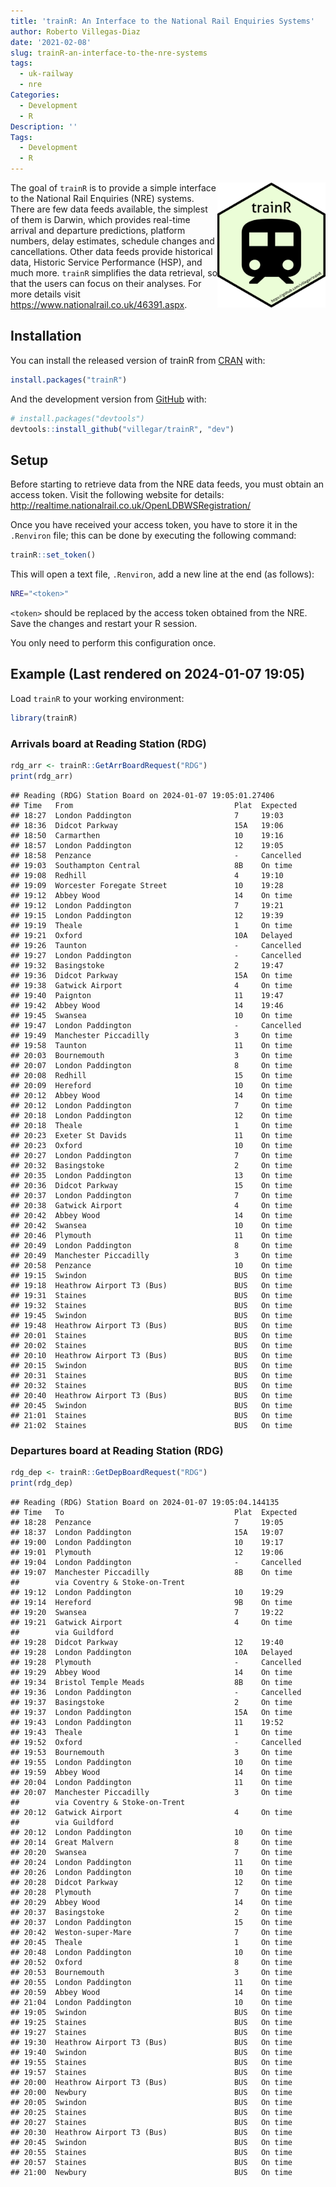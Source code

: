 ```yaml
---
title: 'trainR: An Interface to the National Rail Enquiries Systems'
author: Roberto Villegas-Diaz
date: '2021-02-08'
slug: trainR-an-interface-to-the-nre-systems
tags:
  - uk-railway
  - nre
Categories:
  - Development
  - R
Description: ''
Tags:
  - Development
  - R
---
```


<img src="https://raw.githubusercontent.com/villegar/trainR/main/inst/images/logo.png" alt="logo" align="right" height=200px/>

The goal of `trainR` is to provide a simple interface to the 
National Rail Enquiries (NRE) systems. There are few data feeds 
available, the simplest of them is Darwin, which provides real-time 
arrival and departure predictions, platform numbers, delay estimates, 
schedule changes and cancellations. Other data feeds provide historical 
data, Historic Service Performance (HSP), and much more. `trainR` 
simplifies the data retrieval, so that the users can focus on their 
analyses. For more details visit 
https://www.nationalrail.co.uk/46391.aspx.

## Installation

You can install the released version of trainR from [CRAN](https://CRAN.R-project.org) with:

``` r
install.packages("trainR")
```

And the development version from [GitHub](https://github.com/) with:

``` r
# install.packages("devtools")
devtools::install_github("villegar/trainR", "dev")
```

## Setup
Before starting to retrieve data from the NRE data feeds, you must obtain an access token. 
Visit the following website for details: http://realtime.nationalrail.co.uk/OpenLDBWSRegistration/

Once you have received your access token, you have to store it in the `.Renviron` file; this can be 
done by executing the following command:


```r
trainR::set_token()
```

This will open a text file, `.Renviron`, add a new line at the end (as follows):

```bash
NRE="<token>"
```

`<token>` should be replaced by the access token obtained from the NRE. Save the changes and restart 
your R session.

You only need to perform this configuration once.

## Example (Last rendered on 2024-01-07 19:05)

Load `trainR` to your working environment:

```r
library(trainR)
```

### Arrivals board at Reading Station (RDG)


```r
rdg_arr <- trainR::GetArrBoardRequest("RDG")
print(rdg_arr)
```

```
## Reading (RDG) Station Board on 2024-01-07 19:05:01.27406
## Time   From                                    Plat  Expected
## 18:27  London Paddington                       7     19:03
## 18:36  Didcot Parkway                          15A   19:06
## 18:50  Carmarthen                              10    19:16
## 18:57  London Paddington                       12    19:05
## 18:58  Penzance                                -     Cancelled
## 19:03  Southampton Central                     8B    On time
## 19:08  Redhill                                 4     19:10
## 19:09  Worcester Foregate Street               10    19:28
## 19:12  Abbey Wood                              14    On time
## 19:12  London Paddington                       7     19:21
## 19:15  London Paddington                       12    19:39
## 19:19  Theale                                  1     On time
## 19:21  Oxford                                  10A   Delayed
## 19:26  Taunton                                 -     Cancelled
## 19:27  London Paddington                       -     Cancelled
## 19:32  Basingstoke                             2     19:47
## 19:36  Didcot Parkway                          15A   On time
## 19:38  Gatwick Airport                         4     On time
## 19:40  Paignton                                11    19:47
## 19:42  Abbey Wood                              14    19:46
## 19:45  Swansea                                 10    On time
## 19:47  London Paddington                       -     Cancelled
## 19:49  Manchester Piccadilly                   3     On time
## 19:58  Taunton                                 11    On time
## 20:03  Bournemouth                             3     On time
## 20:07  London Paddington                       8     On time
## 20:08  Redhill                                 15    On time
## 20:09  Hereford                                10    On time
## 20:12  Abbey Wood                              14    On time
## 20:12  London Paddington                       7     On time
## 20:18  London Paddington                       12    On time
## 20:18  Theale                                  1     On time
## 20:23  Exeter St Davids                        11    On time
## 20:23  Oxford                                  10    On time
## 20:27  London Paddington                       7     On time
## 20:32  Basingstoke                             2     On time
## 20:35  London Paddington                       13    On time
## 20:36  Didcot Parkway                          15    On time
## 20:37  London Paddington                       7     On time
## 20:38  Gatwick Airport                         4     On time
## 20:42  Abbey Wood                              14    On time
## 20:42  Swansea                                 10    On time
## 20:46  Plymouth                                11    On time
## 20:49  London Paddington                       8     On time
## 20:49  Manchester Piccadilly                   3     On time
## 20:58  Penzance                                10    On time
## 19:15  Swindon                                 BUS   On time
## 19:18  Heathrow Airport T3 (Bus)               BUS   On time
## 19:31  Staines                                 BUS   On time
## 19:32  Staines                                 BUS   On time
## 19:45  Swindon                                 BUS   On time
## 19:48  Heathrow Airport T3 (Bus)               BUS   On time
## 20:01  Staines                                 BUS   On time
## 20:02  Staines                                 BUS   On time
## 20:10  Heathrow Airport T3 (Bus)               BUS   On time
## 20:15  Swindon                                 BUS   On time
## 20:31  Staines                                 BUS   On time
## 20:32  Staines                                 BUS   On time
## 20:40  Heathrow Airport T3 (Bus)               BUS   On time
## 20:45  Swindon                                 BUS   On time
## 21:01  Staines                                 BUS   On time
## 21:02  Staines                                 BUS   On time
```

### Departures board at Reading Station (RDG)


```r
rdg_dep <- trainR::GetDepBoardRequest("RDG")
print(rdg_dep)
```

```
## Reading (RDG) Station Board on 2024-01-07 19:05:04.144135
## Time   To                                      Plat  Expected
## 18:28  Penzance                                7     19:05
## 18:37  London Paddington                       15A   19:07
## 19:00  London Paddington                       10    19:17
## 19:01  Plymouth                                12    19:06
## 19:04  London Paddington                       -     Cancelled
## 19:07  Manchester Piccadilly                   8B    On time
##        via Coventry & Stoke-on-Trent           
## 19:12  London Paddington                       10    19:29
## 19:14  Hereford                                9B    On time
## 19:20  Swansea                                 7     19:22
## 19:21  Gatwick Airport                         4     On time
##        via Guildford                           
## 19:28  Didcot Parkway                          12    19:40
## 19:28  London Paddington                       10A   Delayed
## 19:28  Plymouth                                -     Cancelled
## 19:29  Abbey Wood                              14    On time
## 19:34  Bristol Temple Meads                    8B    On time
## 19:36  London Paddington                       -     Cancelled
## 19:37  Basingstoke                             2     On time
## 19:37  London Paddington                       15A   On time
## 19:43  London Paddington                       11    19:52
## 19:43  Theale                                  1     On time
## 19:52  Oxford                                  -     Cancelled
## 19:53  Bournemouth                             3     On time
## 19:55  London Paddington                       10    On time
## 19:59  Abbey Wood                              14    On time
## 20:04  London Paddington                       11    On time
## 20:07  Manchester Piccadilly                   3     On time
##        via Coventry & Stoke-on-Trent           
## 20:12  Gatwick Airport                         4     On time
##        via Guildford                           
## 20:12  London Paddington                       10    On time
## 20:14  Great Malvern                           8     On time
## 20:20  Swansea                                 7     On time
## 20:24  London Paddington                       11    On time
## 20:26  London Paddington                       10    On time
## 20:28  Didcot Parkway                          12    On time
## 20:28  Plymouth                                7     On time
## 20:29  Abbey Wood                              14    On time
## 20:37  Basingstoke                             2     On time
## 20:37  London Paddington                       15    On time
## 20:42  Weston-super-Mare                       7     On time
## 20:45  Theale                                  1     On time
## 20:48  London Paddington                       10    On time
## 20:52  Oxford                                  8     On time
## 20:53  Bournemouth                             3     On time
## 20:55  London Paddington                       11    On time
## 20:59  Abbey Wood                              14    On time
## 21:04  London Paddington                       10    On time
## 19:05  Swindon                                 BUS   On time
## 19:25  Staines                                 BUS   On time
## 19:27  Staines                                 BUS   On time
## 19:30  Heathrow Airport T3 (Bus)               BUS   On time
## 19:40  Swindon                                 BUS   On time
## 19:55  Staines                                 BUS   On time
## 19:57  Staines                                 BUS   On time
## 20:00  Heathrow Airport T3 (Bus)               BUS   On time
## 20:00  Newbury                                 BUS   On time
## 20:05  Swindon                                 BUS   On time
## 20:25  Staines                                 BUS   On time
## 20:27  Staines                                 BUS   On time
## 20:30  Heathrow Airport T3 (Bus)               BUS   On time
## 20:45  Swindon                                 BUS   On time
## 20:55  Staines                                 BUS   On time
## 20:57  Staines                                 BUS   On time
## 21:00  Newbury                                 BUS   On time
```
